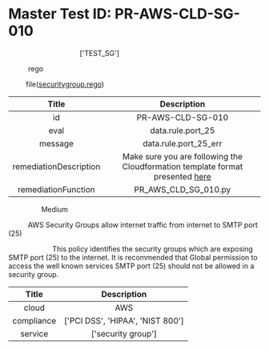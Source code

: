 



# Master Test ID: PR-AWS-CLD-SG-010


***<font color="white">Master Snapshot Id:</font>*** ['TEST_SG']

***<font color="white">type:</font>*** rego

***<font color="white">rule:</font>*** file([securitygroup.rego])  
  
  
  
  

|Title|Description|
| :---: | :---: |
|id|PR-AWS-CLD-SG-010|
|eval|data.rule.port_25|
|message|data.rule.port_25_err|
|remediationDescription|Make sure you are following the Cloudformation template format presented <a href='https://docs.aws.amazon.com/AWSCloudFormation/latest/UserGuide/aws-properties-ec2-security-group.html' target='_blank'>here</a>|
|remediationFunction|PR_AWS_CLD_SG_010.py|


***<font color="white">Severity:</font>*** Medium

***<font color="white">Title:</font>*** AWS Security Groups allow internet traffic from internet to SMTP port (25)

***<font color="white">Description:</font>*** This policy identifies the security groups which are exposing SMTP port (25) to the internet. It is recommended that Global permission to access the well known services SMTP port (25) should not be allowed in a security group.  
  
  

|Title|Description|
| :---: | :---: |
|cloud|AWS|
|compliance|['PCI DSS', 'HIPAA', 'NIST 800']|
|service|['security group']|



[securitygroup.rego]: https://github.com/prancer-io/prancer-compliance-test/tree/master/aws/cloud/securitygroup.rego
